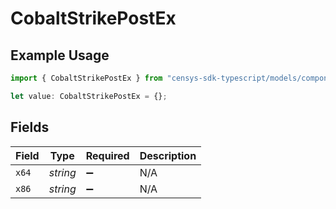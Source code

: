 # CobaltStrikePostEx

## Example Usage

```typescript
import { CobaltStrikePostEx } from "censys-sdk-typescript/models/components";

let value: CobaltStrikePostEx = {};
```

## Fields

| Field              | Type               | Required           | Description        |
| ------------------ | ------------------ | ------------------ | ------------------ |
| `x64`              | *string*           | :heavy_minus_sign: | N/A                |
| `x86`              | *string*           | :heavy_minus_sign: | N/A                |